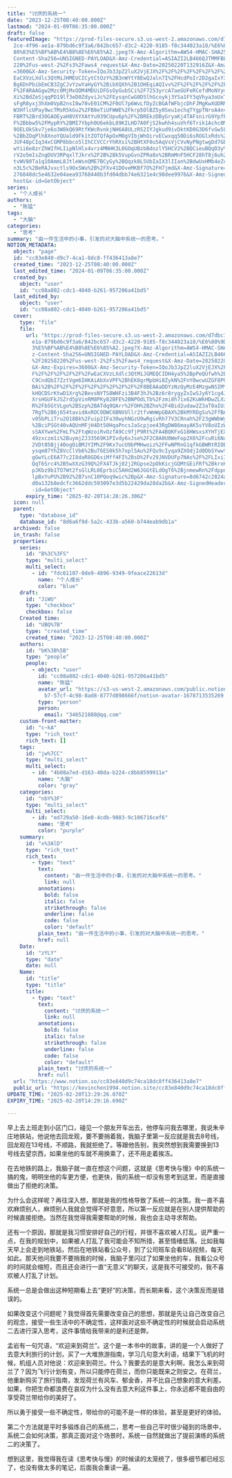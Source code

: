 ```yaml
---
title: "讨厌的系统一"
date: "2023-12-25T08:40:00.000Z"
lastmod: "2024-01-09T06:35:00.000Z"
draft: false
featuredImage: "https://prod-files-secure.s3.us-west-2.amazonaws.com/d7dbc101-8\
  2ce-4f96-ae1a-879bd6c9f3a6/842bc657-d3c2-4220-9185-f8c344023a18/%E6%80%9D%E8%\
  80%83%E5%BF%AB%E4%B8%8E%E6%85%A2.jpeg?X-Amz-Algorithm=AWS4-HMAC-SHA256&X-Amz-\
  Content-Sha256=UNSIGNED-PAYLOAD&X-Amz-Credential=ASIAZI2LB466QJTMMFBL%2F20250\
  220%2Fus-west-2%2Fs3%2Faws4_request&X-Amz-Date=20250220T132916Z&X-Amz-Expires\
  =3600&X-Amz-Security-Token=IQoJb3JpZ2luX2VjEJX%2F%2F%2F%2F%2F%2F%2F%2F%2F%2Fw\
  EaCXVzLXdlc3QtMiJHMEUCICytCtOzY%2B3nWYtY8EwQJaln7I%2FHcdPoIr2D2gaIxY3iAiEAkCt\
  Bg6DnPbibEmCB3ZgCJvYzwYaHyGY%2BibXQXh%2B1OHEqiAQIvv%2F%2F%2F%2F%2F%2F%2F%2F%2\
  F%2FARAAGgw2Mzc0MjMxODM4MDUiDFGsOyGubSCi%2F7253yrcA7aeGUFeRCefdMoNYymXDBzWiwU\
  Xi%2BdZeSjqqPD19lf3eD0ZdyviJc%2FEysqnCwG0D5lhGcoykj3YSa1FY3qVhya3oUxTsgPxoh5A\
  sFgR8yxj3hXm0VpB2nsI8w70vE01CM%2F0Ul7p6WvLfDyZcBGAfWFbjcDhFJMgKwXUDRM%2F44d6J\
  W3HflcUPay9wcTMsR5kGu2%2FB8eTiUFWWE%2Fkrp5OlBZ5y0Seu1echqTYgpTNroA4nvgxWg%2Bh\
  FBRT%2Brd3OGAOEyaH8VXYXAtYu939CUpu6p%2F%2BREkzDByGryaKj4TAFsnirG9YpfPbej7NT%2\
  F%2Bbbw5%2FMypRY%2BMI7Ybph0U6ekbL89KILHD7A0FjS2kwhh4suVhf6Trik1Achc0MBmN4jTZO\
  9OELOkSkv7je6o3W8kQ69RtfKWcRvnkjNH6A8ULzRS2IYJgkud9ivDktKD0G3D6fvGw5LJdV9%2BU\
  %2BbZOqPlh8XnoYQUald9Fk1tZOTQfApOxM0gVIbjWhOirvECwxqq50Di6sROGlxRds%2Bx9On5wX\
  JUF48pCIq34xCGMP8bbco5lIhCCVCCrYhRXsi%2BHtXF0u5AqVsVjCVvNyPNgtwgDd7GBsK40JTwx\
  wYii6e8zrZhWIfHLIipNlHlx4vrz4MNHK3L0GOqUBzbBdozlY5HCV2%2BQCieuBQqD3y%2B08dhs6\
  rV2o5mIsZngDUV3RPqxlTJkrx%2F2B%2Bk5VupGvnZPRa8x%2BRmMnF5HCF28hT8j6uh2i9RIGHW4\
  tvWV80Ta1q10AmmL8JtleWsnQME7BCyGy%2BQqzk8L5UbIaIX3lIIan%2BdwUxHMb4eZcCbbdMdLW\
  n3L5c%2BeRAJvxctls9OxSWu%2B%2FXv41DOveMKBf7O%2FH7jmd&X-Amz-Signature=8eadf90e\
  276848dc5e4632e04aea93768440b3fd04dbb74e6321e4c98dee9976&X-Amz-SignedHeaders=\
  host&x-id=GetObject"
series:
  - "个人成长"
authors:
  - "陈猛"
tags:
  - "大脑"
categories:
  - "思考"
summary: "由一件生活中的小事，引发的对大脑中系统一的思考。"
NOTION_METADATA:
  object: "page"
  id: "cc83e840-d9c7-4ca1-8dc8-ff436413a8e7"
  created_time: "2023-12-25T08:40:00.000Z"
  last_edited_time: "2024-01-09T06:35:00.000Z"
  created_by:
    object: "user"
    id: "cc08a802-cdc1-4040-b261-957206a41bd5"
  last_edited_by:
    object: "user"
    id: "cc08a802-cdc1-4040-b261-957206a41bd5"
  cover:
    type: "file"
    file:
      url: "https://prod-files-secure.s3.us-west-2.amazonaws.com/d7dbc101-82ce-4f96-a\
        e1a-879bd6c9f3a6/842bc657-d3c2-4220-9185-f8c344023a18/%E6%80%9D%E8%80%8\
        3%E5%BF%AB%E4%B8%8E%E6%85%A2.jpeg?X-Amz-Algorithm=AWS4-HMAC-SHA256&X-Am\
        z-Content-Sha256=UNSIGNED-PAYLOAD&X-Amz-Credential=ASIAZI2LB46672TXANMP\
        %2F20250220%2Fus-west-2%2Fs3%2Faws4_request&X-Amz-Date=20250220T132826Z\
        &X-Amz-Expires=3600&X-Amz-Security-Token=IQoJb3JpZ2luX2VjEJX%2F%2F%2F%2\
        F%2F%2F%2F%2F%2F%2FwEaCXVzLXdlc3QtMiJGMEQCIDH4ya5%2BpPeQUfwh%2BNoHqgs8X\
        C9CndQbI7ZztVgm6IHKAiAbXxVPF%2BhEK8grMpbHi8ZykN%2FnY0wcwUZGF8P0KS9pTiqI\
        BAi%2B%2F%2F%2F%2F%2F%2F%2F%2F%2F%2F8BEAAaDDYzNzQyMzE4MzgwNSIMY7Z1HXqzR\
        kHQCDSrKtwD1Xrg%2BevsNYTS8WHFzi3B4F3hJ%2Bz6r8rygyZxIwSJy6Y1cg4Jcknh8h2l\
        XrsHGUFkJSZrd5pVinRM8PKy82BFE%2BNPOdLTb%2Fzmi8h7ix62KuWkHDwZLXzJhshxRM1\
        R%2Fb5GtVLgo%2BSzp%2BATdq9QArr%2FOH%2BZho%2F4Bid2udaw2Z3aT0aIUigcHrUacP\
        7RgT%2B6j654tavidAxROC0DWC6BNVUllr2tfvWmWpGBAX%2BkMYRDgSu%2FfBA8DDUZlhY\
        v05bPLiTru2O18Bk%2Fuip2IFa30wyhNGzU9wRgivRh77V3CRnah%2F23gWWbWy3gKTpcje\
        %2BciPSGt40vAQUnMFjH4Dt50HqaPncsJaScpjoe43RgDW86mayAK5sYV8oUIzWHfCLpUMQ\
        sSAXYwe%2FmLf%2FtqWzoiRvOzfA9Cc9fjP9Rt%2FA4BQKFxG18HWsxsXYHTjEXuKaBOb3c\
        49zxczm1i%2BuymjZJ33569K1PIvdy6xJse%2F2C0A0U0WeFop2X6%2FcuRi6NcM5dn%2Bh\
        2VDt85Bjj40ogOiBMJYIM%2F9Kx7ucU9bPMHwoiz%2FFwNPRnG1qfkGBWRtRIOETjkgZsgr\
        ysqm07YhZ8VcClVb6%2BuT6ES0k5h7opl5Au%2FQu9cIyqa9ZXOdjId0DbSYwwtMrcvQY6p\
        gGwYLcE6A77c2I8daR8GD6siMff4FI%2BsD%2Fv29JNVDUFp7NAs%2F%2FLIxiIWIncZkie\
        QqT6Src4%2B5wXXzG39Q%2FX4TJkj02j2RGpse2pOkKicjGQMtGEiFRf%2BkrxK2ztlSHsY\
        pJKbz9b1TO7Wt2fsGlLRL0EprbiC5AHd2W6JGGtELdOgT6%2BjnmewRn%2Fdppn9iO5bCiF\
        lpBxYuPU%2B92%2B7snC10PQoq9wic%2Bp&X-Amz-Signature=8d6742c2824a673b4f88\
        d0a132b8edcfc3662ddc593097e3d5b22429da28da2b&X-Amz-SignedHeaders=host&x\
        -id=GetObject"
      expiry_time: "2025-02-20T14:28:26.306Z"
  icon: null
  parent:
    type: "database_id"
    database_id: "8d6a6f9d-5a2c-433b-a560-b744eab9db1a"
  archived: false
  in_trash: false
  properties:
    series:
      id: "B%3C%3FS"
      type: "multi_select"
      multi_select:
        - id: "fdc61107-0de9-4896-9349-9feace22613d"
          name: "个人成长"
          color: "blue"
    draft:
      id: "JiWU"
      type: "checkbox"
      checkbox: false
    Created time:
      id: "UBQ%7B"
      type: "created_time"
      created_time: "2023-12-25T08:40:00.000Z"
    authors:
      id: "bK%3B%5B"
      type: "people"
      people:
        - object: "user"
          id: "cc08a802-cdc1-4040-b261-957206a41bd5"
          name: "陈猛"
          avatar_url: "https://s3-us-west-2.amazonaws.com/public.notion-static.com/775523\
            b7-57cf-4c98-8ad8-8777d898666f/notion-avatar-1678713535269.png"
          type: "person"
          person:
            email: "346521888@qq.com"
    custom-front-matter:
      id: "c~kA"
      type: "rich_text"
      rich_text: []
    tags:
      id: "jw%7CC"
      type: "multi_select"
      multi_select:
        - id: "4b08a7ed-d163-40da-b224-c8bb8599911e"
          name: "大脑"
          color: "gray"
    categories:
      id: "nbY%3F"
      type: "multi_select"
      multi_select:
        - id: "ed729a50-16e0-4cdb-9083-9c106716cef6"
          name: "思考"
          color: "purple"
    summary:
      id: "x%3AlD"
      type: "rich_text"
      rich_text:
        - type: "text"
          text:
            content: "由一件生活中的小事，引发的对大脑中系统一的思考。"
            link: null
          annotations:
            bold: false
            italic: false
            strikethrough: false
            underline: false
            code: false
            color: "default"
          plain_text: "由一件生活中的小事，引发的对大脑中系统一的思考。"
          href: null
    Date:
      id: "zYLY"
      type: "date"
      date: null
    Name:
      id: "title"
      type: "title"
      title:
        - type: "text"
          text:
            content: "讨厌的系统一"
            link: null
          annotations:
            bold: false
            italic: false
            strikethrough: false
            underline: false
            code: false
            color: "default"
          plain_text: "讨厌的系统一"
          href: null
  url: "https://www.notion.so/cc83e840d9c74ca18dc8ff436413a8e7"
  public_url: "https://kevinchen1994.notion.site/cc83e840d9c74ca18dc8ff436413a8e7"
UPDATE_TIME: "2025-02-20T13:29:26.070Z"
EXPIRY_TIME: "2025-02-20T14:29:16.690Z"

---
```

<link rel="stylesheet" href="https://cdn.jsdelivr.net/npm/katex@0.16.2/dist/katex.min.css" integrity="sha384-bYdxxUwYipFNohQlHt0bjN/LCpueqWz13HufFEV1SUatKs1cm4L6fFgCi1jT643X" crossorigin="anonymous">


早上去上班走到小区门口，碰见一个朋友开车出去，他停车问我去哪里，我说朱辛庄地铁站，他说他去回龙观，要不要捎着我，我脑子里第一反应就是我去8号线，回龙观在13号线，不顺路，我就拒绝了。等跟他告别，我突然想到我需要换到13号线去望京西，如果坐他的车就不用换乘了，还不用走着挨冻。


在去地铁的路上，我脑子就一直在想这个问题，这就是《思考快与慢》中的系统一搞的鬼，明明坐他的车更方便，也更快，我的系统一却没有思考到这里，而是直接做出了拒绝的决策。


为什么会这样呢？再往深入想，那就是我的性格导致了系统一的决策。我一直不喜欢麻烦别人，麻烦别人我就会觉得不好意思，所以第一反应就是在别人提供帮助的时候直接拒绝。当然在我觉得我需要帮助的时候，我也会主动寻求帮助。


还有一个原因，那就是我习惯安排好自己的行程，并很不喜欢被人打乱。说严重一点，在我的规划中，如果被人打乱了我可能会不知所措，甚至情绪低落。比如我每天早上会走到地铁站，然后在地铁站看公众号，到了公司班车会看B站视频，每天如此。那天他问我要不要捎我的时候，我脑子里闪过了如果坐他的车，我看公众号的时间就会缩短，而且还会进行一直“无意义”的聊天，这是我不可接受的，我不喜欢被人打乱了计划。


系统一总是会做出这种短期看上去“更好”的决策，而长期来看，这个决策反而是错误的。


如果改变这个问题呢？我觉得首先需要改变自己的思想，那就是先让自己改变自己的观念，接受一些生活中的不确定性，这样面对这些不确定性的时候就会启动系统二去进行深入思考，这件事情给我带来的是利还是弊。


孟岩有一句咒语，“欢迎来到荷兰”。这个是一本书中的故事，讲的是一个人做好了去意大利旅行的计划，买了一大堆旅游指南，学习几句意大利语，结果下飞机的时候，机组人员对他说：欢迎来到荷兰。什么？我要去的是意大利啊，我怎么来到荷兰了？因为飞行计划有变，所以只能停在荷兰，而你只能既来之则安之。在荷兰，他重新购买了旅行指南，发现荷兰有风车、郁金香，并不比自己想象的意大利差。如果，你把生命都浪费在哀叹为什么没有去意大利这件事上，你永远都不能自由的享受荷兰带给你的美好了。


所以勇于接受一些不确定性，带给你的可能不是一样的体验，甚至是更好的体验。


第二个方法就是平时多锻炼自己的系统二，思考一些自己平时很少碰到的场景中，系统二会如何决策，那真正面对这个场景时，系统一自然就做出了提前演练的系统二的决策了。


想到这里，我觉得我在读《思考快与慢》的时候读的太笼统了，很多细节都已经忘了，也没有做太多的笔记，后面我会重读一遍。


